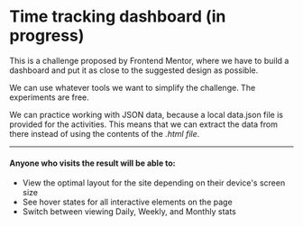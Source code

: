 # Time tracking dashboard (in progress)

This is a challenge proposed by Frontend Mentor, where we have to build a dashboard and put it as close to the suggested design as possible.

We can use whatever tools we want to simplify the challenge. The experiments are free.

We can practice working with JSON data, because a local data.json file is provided for the activities. This means that we can extract the data from there instead of using the contents of the _.html file_.

***

#### Anyone who visits the result will be able to:
- View the optimal layout for the site depending on their device's screen size
- See hover states for all interactive elements on the page
- Switch between viewing Daily, Weekly, and Monthly stats